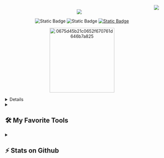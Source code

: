  <img align="right" src="https://visitor-badge.laobi.icu/badge?page_id=albu-ali.albu-ali" />

<p align="center">
 <img src="https://readme-typing-svg.herokuapp.com/?font=Righteous&size=35&center=true&vCenter=true&color=f75c7e&v&width=500&height=70&duration=4000&lines=Hi+There!+👋;+I'm+Albu+Ali!;Cybersecurity,+Programmer;2+years+in+coding+experience;Always+learning+new+things" /> 
</p>

<p align="center">
  <img alt="Static Badge" src="https://img.shields.io/badge/top%201%25%20player%20-%23cc0000?style=for-the-badge&logo=tryhackme&label=tryhackme&labelColor=%23b30000&link=https%3A%2F%2Fwww.youtube.com%2F%40Thinkright20%2Fvideos">
  <img alt="Static Badge" src="https://img.shields.io/badge/developer%20-%2355960c?style=for-the-badge&logo=python&logoColor=white&label=python&labelColor=%23488207&link=https%3A%2F%2Fwww.youtube.com%2F%40Thinkright20%2Fvideos">   
  <a href="https://github.com/albu-ali">
<img alt="Static Badge" src="https://img.shields.io/badge/follow%20me%20there%20-%23236ad3?style=for-the-badge&logo=github&logoColor=white&label=github&labelColor=%231155ba&link=https%3A%2F%2Fwww.youtube.com%2F%40Thinkright20%2Fvideos">
</p>


<p align="center">
 <img src="https://i.ibb.co/ZJrBBcj/0675d45b21c0652f670761d646b7a825.png" alt="0675d45b21c0652f670761d646b7a825" data-is360="0" data-load="full" width="212" height="212">
 </p>

<details>
  <summary><h2>👨🏻‍🦱 Little about me</h2></summary>
 <img src="https://i.ibb.co/Jc9y7SM/giphy.webp" alt="giphy" data-is360="0" width="500" height="240">

 🔭 I’m currently working on **my own Business**
 
🌱 I’m currently learning **Security Analysis, Python**

💬 Ask me about **anything in cybersecurity or python on [here](https://github.com/albu-ali/albu-ali/issues)**

⚡ Fun fact **I'm Arch user BTW**
</details>
 

 
<!-- <h2 align="center">⚒️ Languages-Frameworks-Tools ⚒️</h2>
<br/>
<div align="center">
    <img src="https://skillicons.dev/icons?i=arch,linux,bash,python,vim,github,git" />
    <img src="https://skillicons.dev/icons?i=mongodb,mysql" /><br>
</div> -->


<details> 
  <summary><h2>🛠️ My Favorite Tools</h2></summary>
  <!-- Some badges are from https://github.com/Ileriayo/markdown-badges -->

  <h3>👨‍💻 Programming and Markup Languages</h3>

  <p>
        <img alt="MIPS Assembly" src="https://custom-icon-badges.demolab.com/badge/Assembly-525252.svg?logo=asm-hex&logoColor=white"></a>
        <img alt="Bash" src="https://img.shields.io/badge/Bash-121011.svg?logo=gnu-bash&logoColor=white"></a>
        <img alt="HTML" src="https://img.shields.io/badge/HTML-E34F26.svg?logo=html5&logoColor=white"></a>
        <img alt="Markdown" src="https://img.shields.io/badge/Markdown-000000.svg?logo=markdown&logoColor=white"></a>
        <img alt="Python" src="https://img.shields.io/badge/Python-14354C.svg?logo=python&logoColor=white"></a>
        <img alt="Scratch" src="https://img.shields.io/badge/Scratch-4D97FF.svg?logo=scratch&logoColor=white"></a>
        <img alt="SQL" src="https://custom-icon-badges.demolab.com/badge/SQL-025E8C.svg?logo=database&logoColor=white"></a>
        <img alt="Powershell" src="https://img.shields.io/badge/Powershell-black?style=flat&logo=powershell"></a>
        <img alt="Go" src="https://img.shields.io/badge/Go-blue?style=flat&logo=go&logoColor=white">

  </p>

  <h3>🧰 Cybersecurity and Programming Tools</h3>

  <p>
      <!-- 0 d f > down  
      <a href="#"><img alt="Discord.py" src="https://custom-icon-badges.demolab.com/badge/Discord.py-0d1620.svg?logo=dpy"></a>
      <a href="#"><img alt="Electron" src="https://img.shields.io/badge/Electron-20232e.svg?logo=electron&logoColor=white"></a>
      <a href="#"><img alt="Express.js" src="https://img.shields.io/badge/Express.js-404d59.svg?logo=express&logoColor=white"></a>
      <a href="#"><img alt="Flask" src="https://img.shields.io/badge/Flask-000000.svg?logo=flask&logoColor=white"></a>
      <a href="#"><img alt="Gunicorn" src="https://img.shields.io/badge/-Gunicorn-499848.svg?logo=gunicorn&logoColor=white"></a>
      <a href="#"><img alt="JUnit" src="https://custom-icon-badges.demolab.com/badge/JUnit-25A162.svg?logo=check-circle&logoColor=white"></a>
      <a href="#"><img alt="Material Design" src="https://img.shields.io/badge/Material%20Design-0081CB.svg?logo=material-design&logoColor=white"></a>
      <a href="#"><img alt="NumPy" src="https://img.shields.io/badge/Numpy-013243.svg?logo=numpy&logoColor=white"></a>
      <a href="#"><img alt="Pandas" src="https://img.shields.io/badge/Pandas-150458.svg?logo=pandas&logoColor=white"></a>
      <a href="#"><img alt="PHPUnit" src="https://custom-icon-badges.demolab.com/badge/PHPUnit-366488.svg?logo=test-tube&logoColor=white"></a>
      <a href="#"><img alt="WPF (.Net)" src="https://img.shields.io/badge/WPF-5C2D91?logo=.net&logoColor=white"></a>
      <a href="#"><img alt="React" src="https://img.shields.io/badge/React-20232a.svg?logo=react&logoColor=%2361DAFB"></a>
      <a href="#"><img alt="Slim" src="https://custom-icon-badges.demolab.com/badge/Slim-74a045.svg?logo=slim-php"></a>
      <a href="#"><img alt="Praw" src="https://custom-icon-badges.demolab.com/badge/Praw-ff3c0c.svg?logo=praw"></a>
      <a href="#"><img alt="Pytest" src="https://img.shields.io/badge/Pytest-0A9EDC.svg?logo=pytest&logoColor=white"></a>
      <a href="#"><img alt="SymPy" src="https://img.shields.io/badge/Sympy-3B5526.svg?logo=sympy&logoColor=white"></a>
      <a href="#"><img alt="Symfony" src="https://img.shields.io/badge/Symfony-111111.svg?logo=symfony&logoColor=white"></a>
      <a href="#"><img alt="TensorFlow" src="https://img.shields.io/badge/TensorFlow-FF6F00.svg?logo=TensorFlow&logoColor=white"></a>
      <a href="#"><img alt="Nextcord" src="https://custom-icon-badges.demolab.com/badge/Nextcord-0d1620.svg?logo=nextcord"></a>
-->
      <a href="#"><img alt="linux" src="https://img.shields.io/badge/Linux-black?logo=linux&logoColor=white"></a>   
      <a href="#"><img alt="Arch linux" src="https://img.shields.io/badge/Arch linux-darkblue?logo=archlinux&logoColor=white"></a>      
      <a href="#"><img alt="splunk" src="https://img.shields.io/badge/Splunk-green?style=flat&logo=Splunk"></a>
      <a href="#"><img alt="Neovim" src="https://img.shields.io/badge/Neovim-%23004d1a?style=flat&logo=neovim"></a>
      <a href="#"><img alt="wireshark" src="https://img.shields.io/badge/Wireshark-blue?logo=wireshark"></a>
      <a href="#"><img alt="Podman" src="https://img.shields.io/badge/Podman-%23ff80bf?style=flat&logo=podman&logoColor=white"></a>
      <a href="#"><img alt="GitHub Actions" src="https://img.shields.io/badge/GitHub%20Actions-2671E5.svg?logo=github%20actions&logoColor=white"></a>
      <a href="#"><img alt="Git" src="https://img.shields.io/badge/Git-F05033.svg?logo=git&logoColor=white"></a>
      <a href="#"><img alt="Windows" src="https://img.shields.io/badge/Windows-blue?style=flat&logo=windows&logoColor=white"></a>
      <a href="#"><img alt="Snort" src="https://img.shields.io/badge/Snort-red?style=flat&logo=pug&logoColor=white"></a>
      <a href="#"><img alt="Wordpress" src="https://img.shields.io/badge/Wordpress-21759B?logo=wordpress&logoColor=white"></a>
      <a href="#"><img alt="ZLE" src="https://img.shields.io/badge/ZLE-%23333300?style=flat&logo=zsh&logoColor=white"></a>
      <a href="#"><img alt="Docker" src="https://img.shields.io/badge/Docker-blue?style=flat&logo=docker&logoColor=white"></a>
      <a href="#"><img alt="trivy" src="https://img.shields.io/badge/Trivy-blackyellow?logo=trivy"></a>
  </p>

  <h3>💻 Software and Tools</h3>

  <p>
      <a href="#"><img alt="Adobe" src="https://img.shields.io/badge/Adobe-FF0000.svg?logo=adobe&logoColor=white"></a>
      <a href="#"><img alt="firefox" src="https://img.shields.io/badge/Firefox-%23cc6600?style=flat&logo=firefox&logoColor=white"></a>
      <a href="#"><img alt="Android" src="https://img.shields.io/badge/Android-3DDC84?logo=android&logoColor=white"></a>
      <a href="#"><img alt="Arch Linux" src="https://img.shields.io/badge/Arch%20Linux-1793D1.svg?logo=arch-linux&logoColor=white"></a>
      <a href="#"><img alt="Audacity" src="https://img.shields.io/badge/-Audacity-0000CC?logo=audacity&logoColor=white"></a>
      <a href="#"><img alt="Bitwarden" src="https://img.shields.io/badge/-Bitwarden-175DDC?logo=bitwarden&logoColor=white"></a>
      <a href="#"><img alt="Brave" src="https://img.shields.io/badge/-Brave-FB542B?logo=brave&logoColor=white"></a>
      <a href="#"><img alt="Construct 3" src="https://img.shields.io/badge/Construct%203-00b56a.svg?logo=construct-3&logoColor=white"></a>
      <a href="#"><img alt="Dbeaver" src="https://custom-icon-badges.demolab.com/badge/-Dbeaver-372923?logo=dbeaver-mono&logoColor=white"></a>
      <a href="#"><img alt="Discord" src="https://img.shields.io/badge/-Discord-5865F2.svg?logo=discord&logoColor=white"></a>
      <a href="#"><img alt="Git" src="https://img.shields.io/badge/Git-F05033.svg?logo=git&logoColor=white"></a>
      <a href="#"><img alt="GitHub Desktop" src="https://img.shields.io/badge/GitHub%20Desktop-8034A9.svg?logo=github&logoColor=white"></a>
      <a href="#"><img alt="OBS Studio" src="https://img.shields.io/badge/-OBS-302E31?logo=obs-studio&logoColor=white"></a>
      <a href="#"><img alt="Photopea" src="https://img.shields.io/badge/Photopea-18A497?logo=photopea&logoColor=white"></a>
      <a href="#"><img alt="Postman" src="https://img.shields.io/badge/Postman-FF6C37?logo=postman&logoColor=white"></a>
      <a href="#"><img alt="SonarLint" src="https://img.shields.io/badge/-SonarLint-CB2029?logo=sonarlint&logoColor=white"></a>
      <a href="#"><img alt="Stack Overflow" src="https://img.shields.io/badge/-Stack%20Overflow-FE7A16?logo=stack-overflow&logoColor=white"></a>
      <a href="#"><img alt="ffmpeg" src="https://img.shields.io/badge/ffmpeg-%23009933?style=flat&logo=ffmpeg"></a>
      <a href="#"><img alt="Visual Studio Code" src="https://img.shields.io/badge/Visual%20Studio%20Code-0078d7.svg?logo=visual-studio-code&logoColor=white"></a>
      <a href="#"><img alt="GitHub Pages" src="https://img.shields.io/badge/GitHub%20Pages-327FC7.svg?logo=github&logoColor=white"></a>
      <a href="#"><img alt="MongoDB" src ="https://img.shields.io/badge/MongoDB-4ea94b.svg?logo=mongodb&logoColor=white"></a>
      <a href="#"><img alt="MySQL" src="https://img.shields.io/badge/MySQL-00f.svg?logo=mysql&logoColor=white"></a>
      <a href="#"><img alt="Notion" src="https://img.shields.io/badge/Notion-010101.svg?logo=notion&logoColor=white"></a>
      <a href="#"><img alt="PostgreSQL" src ="https://img.shields.io/badge/PostgreSQL-316192.svg?logo=postgresql&logoColor=white"></a>
      <a href="#"><img alt="Repl.it" src="https://img.shields.io/badge/Repl.it-0D101E.svg?logo=Replit&logoColor=white"></a>
      <a href="#"><img alt="SQLite" src ="https://img.shields.io/badge/SQLite-07405e.svg?logo=sqlite&logoColor=white"></a>
  </p>
   </details>


<details>
  <summary><h2> ⚡ Stats on Github</h2></summary>

<br>
<div align=center>
  <a href="https://git.io/streak-stats"><img src="https://streak-stats.demolab.com?user=albu-ali&theme=radical&card_width=1000" alt="GitHub Streak" /></a>
  <br/>
  <img width=480 src="https://github-readme-stats.vercel.app/api?username=albu-ali&hide=stars&count_private=true&show_icons=true&theme=radical&rank_icon=github&border_radius=10">
  <img width=360 src="https://github-readme-stats.vercel.app/api/top-langs/?username=albu-ali&layout=donut&theme=radical&langs_count=4">
  <br/>
  <img src="https://github-readme-activity-graph.vercel.app/graph?username=albu-ali&theme=redical&radius=8">
</div>

 
</details>

<p2 align="center"></p2>
